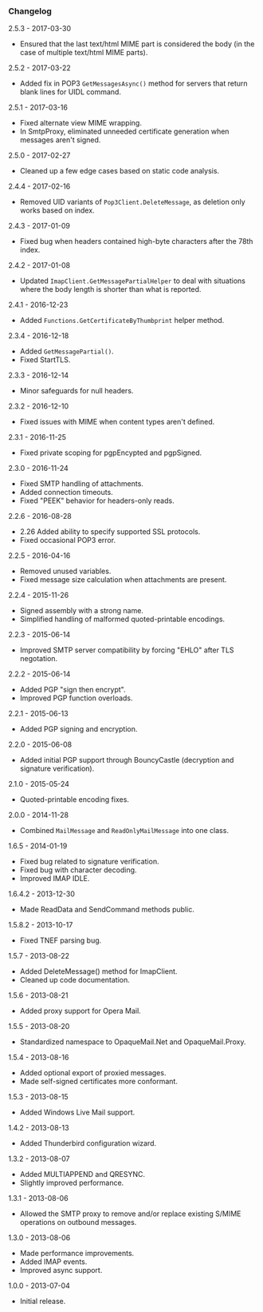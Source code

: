 ### Changelog ###

2.5.3 - 2017-03-30
* Ensured that the last text/html MIME part is considered the body (in the case of multiple text/html MIME parts).

2.5.2 - 2017-03-22
* Added fix in POP3 `GetMessagesAsync()` method for servers that return blank lines for UIDL command.

2.5.1 - 2017-03-16
 * Fixed alternate view MIME wrapping.
 * In SmtpProxy, eliminated unneeded certificate generation when messages aren't signed.

2.5.0 - 2017-02-27
 * Cleaned up a few edge cases based on static code analysis.

2.4.4 - 2017-02-16
 * Removed UID variants of `Pop3Client.DeleteMessage`, as deletion only works based on index.

2.4.3 - 2017-01-09
 * Fixed bug when headers contained high-byte characters after the 78th index.

2.4.2 - 2017-01-08
 * Updated `ImapClient.GetMessagePartialHelper` to deal with situations where the body length is shorter than what is reported.

2.4.1 - 2016-12-23
 * Added `Functions.GetCertificateByThumbprint` helper method.

2.3.4 - 2016-12-18
 * Added `GetMessagePartial()`.
 * Fixed StartTLS.

2.3.3 - 2016-12-14
 * Minor safeguards for null headers.

2.3.2 - 2016-12-10
 * Fixed issues with MIME when content types aren't defined.

2.3.1 - 2016-11-25
 * Fixed private scoping for pgpEncypted and pgpSigned.

2.3.0 - 2016-11-24
 * Fixed SMTP handling of attachments.
 * Added connection timeouts.
 * Fixed "PEEK" behavior for headers-only reads.

2.2.6 - 2016-08-28
 * 2.26 Added ability to specify supported SSL protocols.
 * Fixed occasional POP3 error.

2.2.5 - 2016-04-16
 * Removed unused variables.
 * Fixed message size calculation when attachments are present.

2.2.4 - 2015-11-26
 * Signed assembly with a strong name.
 * Simplified handling of malformed quoted-printable encodings.

2.2.3 - 2015-06-14
 * Improved SMTP server compatibility by forcing "EHLO" after TLS negotation.

2.2.2 - 2015-06-14
 * Added PGP "sign then encrypt".
 * Improved PGP function overloads.

2.2.1 - 2015-06-13
 * Added PGP signing and encryption.

2.2.0 - 2015-06-08
 * Added initial PGP support through BouncyCastle (decryption and signature verification).

2.1.0 - 2015-05-24
 * Quoted-printable encoding fixes.

2.0.0 - 2014-11-28
 * Combined `MailMessage` and `ReadOnlyMailMessage` into one class.

1.6.5 - 2014-01-19
 * Fixed bug related to signature verification.
 * Fixed bug with character decoding.
 * Improved IMAP IDLE.

1.6.4.2 - 2013-12-30
 * Made ReadData and SendCommand methods public.

1.5.8.2 - 2013-10-17
 * Fixed TNEF parsing bug.

1.5.7 - 2013-08-22
 * Added DeleteMessage() method for ImapClient.
 * Cleaned up code documentation.

1.5.6 - 2013-08-21
 * Added proxy support for Opera Mail.

1.5.5 - 2013-08-20
 * Standardized namespace to OpaqueMail.Net and OpaqueMail.Proxy.

1.5.4 - 2013-08-16
 * Added optional export of proxied messages.
 * Made self-signed certificates more conformant.

1.5.3 - 2013-08-15
 * Added Windows Live Mail support.

1.4.2 - 2013-08-13
 * Added Thunderbird configuration wizard.

1.3.2 - 2013-08-07
 * Added MULTIAPPEND and QRESYNC.
 * Slightly improved performance.

1.3.1 - 2013-08-06
 * Allowed the SMTP proxy to remove and/or replace existing S/MIME operations on outbound messages.

1.3.0 - 2013-08-06
 * Made performance improvements.
 * Added IMAP events.
 * Improved async support.

1.0.0 - 2013-07-04
 * Initial release.